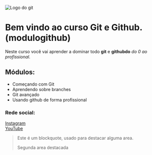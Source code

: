 ![Logo do git](https://bit.ly/3acabPO)

# Bem vindo ao curso Git e Github.(modulogithub)
Neste curso você vai aprender a dominar todo **git** e **githubdo** _do 0 ao profissional._

## Módulos:
* Começando com Git
* Aprendendo sobre branches
* Git avançado
* Usando github de forma profissional

### Rede social:
[Instagram](https://instagram.com/sujeitoprogramador) <br>
[YouTube](https://youtube.com/c/sujeitoprogramador)

>Este é um blockquote, usado para destacar alguma area.
>
>Segunda area destacada